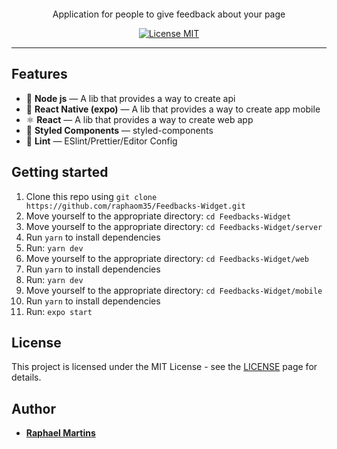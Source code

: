 <h1 align="center">
  
<br>
</h1>

<p align="center">
Application for people to give feedback about your page
</p>

<p align="center">
  <a href="https://opensource.org/licenses/MIT">
    <img src="https://img.shields.io/badge/License-MIT-blue.svg" alt="License MIT">
  </a>
</p>

<div align="center">

</div>

<hr />

## Features

- 💾 **Node js** — A lib that provides a way to create api
- 📱 **React Native (expo)** — A lib that provides a way to create app mobile
- ⚛️ **React** — A lib that provides a way to create web app
- 💅 **Styled Components** — styled-components
- 💖 **Lint** — ESlint/Prettier/Editor Config

## Getting started

1. Clone this repo using `git clone https://github.com/raphaom35/Feedbacks-Widget.git`
2. Move yourself to the appropriate directory: `cd Feedbacks-Widget`<br />
3. Move yourself to the appropriate directory: `cd Feedbacks-Widget/server`<br />
4. Run `yarn` to install dependencies<br />
5. Run: `yarn dev`
6. Move yourself to the appropriate directory: `cd Feedbacks-Widget/web`<br />
7. Run `yarn` to install dependencies<br />
8. Run: `yarn dev`
9. Move yourself to the appropriate directory: `cd Feedbacks-Widget/mobile`<br />
10. Run `yarn` to install dependencies<br />
11. Run: `expo start`

## License

This project is licensed under the MIT License - see the [LICENSE](https://opensource.org/licenses/MIT) page for details.

## Author

- [**Raphael Martins**](https://www.linkedin.com/in/raphaelmartinsdev)